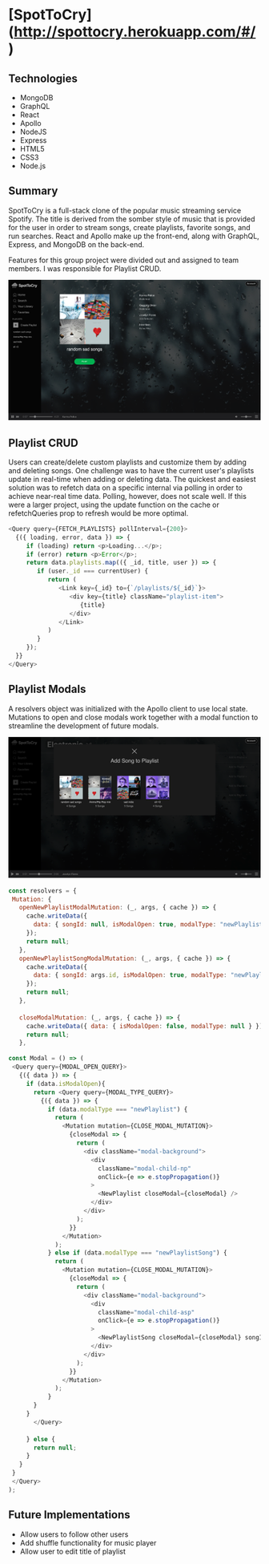 # [SpotToCry] (http://spottocry.herokuapp.com/#/)
 
## Technologies
 
* MongoDB
* GraphQL 
* React
* Apollo
* NodeJS
* Express
* HTML5
* CSS3
* Node.js
 
## Summary
 
SpotToCry is a full-stack clone of the popular music streaming service Spotify. The title is derived from the somber style of music that is provided for the user in order to stream songs, create playlists, favorite songs, and run searches. React and Apollo make up the front-end, along with GraphQL, Express, and MongoDB on the back-end.
 
Features for this group project were divided out and assigned to team members. I was responsible for Playlist CRUD.
 
 
<img src="client/public/assets/images/Screenshots/playlist.png">
 
## Playlist CRUD
 
Users can create/delete custom playlists and customize them by adding and deleting songs. One challenge was to have the current user's playlists update in real-time when adding or deleting data. The quickest and easiest solution was to refetch data on a specific internal via polling in order to achieve near-real time data. Polling, however, does not scale well. If this were a larger project, using the update function on the cache or refetchQueries prop to refresh would be more optimal. 
 
```javascript
<Query query={FETCH_PLAYLISTS} pollInterval={200}>
  {({ loading, error, data }) => {
     if (loading) return <p>Loading...</p>;
     if (error) return <p>Error</p>;
     return data.playlists.map(({ _id, title, user }) => {
        if (user._id === currentUser) {
           return (
              <Link key={_id} to={`/playlists/${_id}`}>
                 <div key={title} className="playlist-item">
                    {title}
                 </div>
              </Link>
           )
        }
     });
  }}
</Query>
```
## Playlist Modals
 
A resolvers object was initialized with the Apollo client to use local state. Mutations to open and close modals work together with a modal function to streamline the development of future modals. 
 
<img src="client/public/assets/images/Screenshots/add_song.png">
 
```javascript
const resolvers = {
 Mutation: {
   openNewPlaylistModalMutation: (_, args, { cache }) => {
     cache.writeData({
       data: { songId: null, isModalOpen: true, modalType: "newPlaylist" }
     });
     return null;
   },
   openNewPlaylistSongModalMutation: (_, args, { cache }) => {
     cache.writeData({
       data: { songId: args.id, isModalOpen: true, modalType: "newPlaylistSong" }
     });
     return null;
   },
 
   closeModalMutation: (_, args, { cache }) => {
     cache.writeData({ data: { isModalOpen: false, modalType: null } });
     return null;
   },
```
```javascript
const Modal = () => (
 <Query query={MODAL_OPEN_QUERY}>
   {({ data }) => {
     if (data.isModalOpen){
       return <Query query={MODAL_TYPE_QUERY}>
         {({ data }) => {
           if (data.modalType === "newPlaylist") {
             return (
               <Mutation mutation={CLOSE_MODAL_MUTATION}>
                 {closeModal => {
                   return (
                     <div className="modal-background">
                       <div
                         className="modal-child-np"
                         onClick={e => e.stopPropagation()}
                       >
                         <NewPlaylist closeModal={closeModal} />
                       </div>
                     </div>
                   );
                 }}
               </Mutation>
             );
           } else if (data.modalType === "newPlaylistSong") {
             return (
               <Mutation mutation={CLOSE_MODAL_MUTATION}>
                 {closeModal => {
                   return (
                     <div className="modal-background">
                       <div
                         className="modal-child-asp"
                         onClick={e => e.stopPropagation()}
                       >
                         <NewPlaylistSong closeModal={closeModal} songId={data.songId}/>
                       </div>
                     </div>
                   );
                 }}
               </Mutation>
             );
           }
       }        
     }
       </Query>
 
     } else {
       return null;
     }
   }
 }
 </Query>
);
```
 
## Future Implementations
 
* Allow users to follow other users
* Add shuffle functionality for music player
* Allow user to edit title of playlist